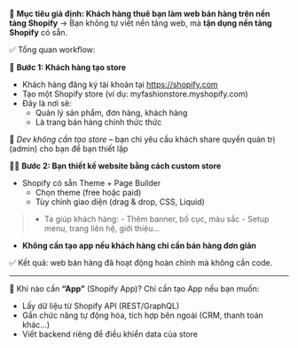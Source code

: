 🧩 **Mục tiêu giả định: Khách hàng thuê bạn làm web bán hàng trên nền tảng Shopify** → Bạn không tự viết nền tảng web, mà **tận dụng nền tảng Shopify** có sẵn.

✅ Tổng quan workflow:

🧱 **Bước 1: Khách hàng tạo store**

- Khách hàng đăng ký tài khoản tại https://shopify.com
- Tạo một Shopify store (ví dụ: myfashionstore.myshopify.com)
- Đây là nơi sẽ: 
    - Quản lý sản phẩm, đơn hàng, khách hàng 
    - Là trang bán hàng chính thức thức

📌 *Dev không cần tạo store* – bạn chỉ yêu cầu khách share quyền quản trị (admin) cho bạn để bạn thiết lập

🧑‍💻 **Bước 2: Bạn thiết kế website bằng cách custom store**
- Shopify có sẵn Theme + Page Builder
    - Chọn theme (free hoặc paid)
    - Tùy chỉnh giao diện (drag & drop, CSS, Liquid)
>- Ta giúp khách hàng:
    - Thêm banner, bố cục, màu sắc
    - Setup menu, trang liên hệ, giới thiệu…
- **Không cần tạo app nếu khách hàng chỉ cần bán hàng đơn giản**

✅ Kết quả: web bán hàng đã hoạt động hoàn chỉnh mà không cần code.

---

🔧 Khi nào cần **“App”** (Shopify App)? Chỉ cần tạo App nếu bạn muốn:
- Lấy dữ liệu từ Shopify API (REST/GraphQL)
- Gắn chức năng tự động hóa, tích hợp bên ngoài (CRM, thanh toán khác…)
- Viết backend riêng để điều khiển data của store